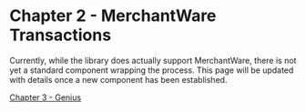 # Chapter 2 - MerchantWare Transactions

Currently, while the library does actually support MerchantWare, there is not yet a standard component wrapping the process. This page will be updated with details once a new component has been established.


[Chapter 3 - Genius](./Readme/Chapter%203%20-%20Genius.md)
